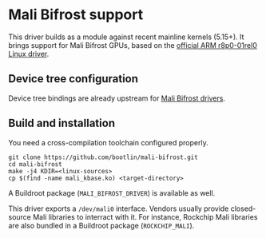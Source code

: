 # Mali Bifrost support

This driver builds as a module against recent mainline kernels
(5.15+). It brings support for Mali Bifrost GPUs, based on the
[official ARM r8p0-01rel0 Linux driver](https://developer.arm.com/tools-and-software/graphics-and-gaming/mali-drivers/bifrost-kernel).

## Device tree configuration

Device tree bindings are already upstream for [Mali Bifrost drivers](https://git.kernel.org/pub/scm/linux/kernel/git/torvalds/linux.git/tree/Documentation/devicetree/bindings/gpu/arm,mali-bifrost.yaml).

## Build and installation

You need a cross-compilation toolchain configured properly.

```
git clone https://github.com/bootlin/mali-bifrost.git
cd mali-bifrost
make -j4 KDIR=<linux-sources>
cp $(find -name mali_kbase.ko) <target-directory>
```

A Buildroot package (`MALI_BIFROST_DRIVER`) is available as well.

This driver exports a `/dev/mali0` interface. Vendors usually provide
closed-source Mali libraries to interract with it. For instance,
Rockchip Mali libraries are also bundled in a Buildroot package
(`ROCKCHIP_MALI`).

